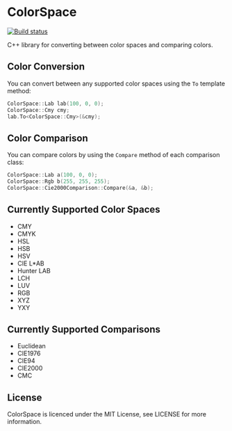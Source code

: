 # ColorSpace
[![Build status](https://ci.appveyor.com/api/projects/status/9imauslkfcma7yps/branch/master?svg=true)](https://ci.appveyor.com/project/berendeanicolae/colorspace/branch/master)

C++ library for converting between color spaces and comparing colors.

## Color Conversion
You can convert between any supported color spaces using the ```To``` template method:
```c++
ColorSpace::Lab lab(100, 0, 0);
ColorSpace::Cmy cmy;
lab.To<ColorSpace::Cmy>(&cmy);
```
## Color Comparison
You can compare colors by using the ```Compare``` method of each comparison class:
```c++
ColorSpace::Lab a(100, 0, 0);
ColorSpace::Rgb b(255, 255, 255);
ColorSpace::Cie2000Comparison::Compare(&a, &b);
```

## Currently Supported Color Spaces
* CMY
* CMYK
* HSL
* HSB
* HSV
* CIE L*AB
* Hunter LAB
* LCH
* LUV
* RGB
* XYZ
* YXY

## Currently Supported Comparisons
* Euclidean
* CIE1976
* CIE94
* CIE2000
* CMC

## License
ColorSpace is licenced under the MIT License, see LICENSE for more information.

